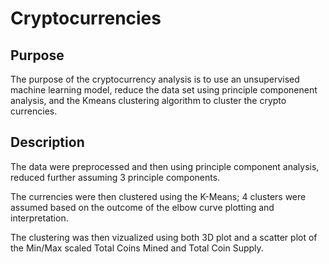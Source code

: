 # Cryptocurrencies
## Purpose
The purpose of the cryptocurrency analysis is to use an unsupervised machine learning model, reduce the data set using principle componenent analysis, and the Kmeans clustering algorithm to cluster the crypto currencies. 

## Description
The data were preprocessed and then using principle component analysis, reduced further assuming 3 principle components. 

The currencies were then clustered using the K-Means; 4 clusters were assumed based on the outcome of the elbow curve plotting and interpretation.

The clustering was then vizualized using both 3D plot and a scatter plot of the Min/Max scaled Total Coins Mined and Total Coin Supply. 
